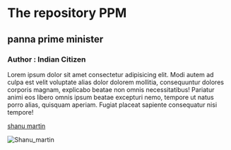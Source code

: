 # The repository PPM
## panna prime minister


### Author : Indian Citizen

Lorem ipsum dolor sit amet consectetur adipisicing elit. Modi autem ad culpa est velit voluptate alias dolor dolorem mollitia, consequuntur dolores corporis magnam, explicabo beatae non omnis necessitatibus! Pariatur animi eos libero omnis ipsum beatae excepturi nemo, tempore ut natus porro alias, quisquam aperiam. Fugiat placeat sapiente consequatur nisi tempore!

[shanu martin](https://github.com/shanu-martin)

![Shanu_martin](https://avatars.githubusercontent.com/u/96837910?v=4)